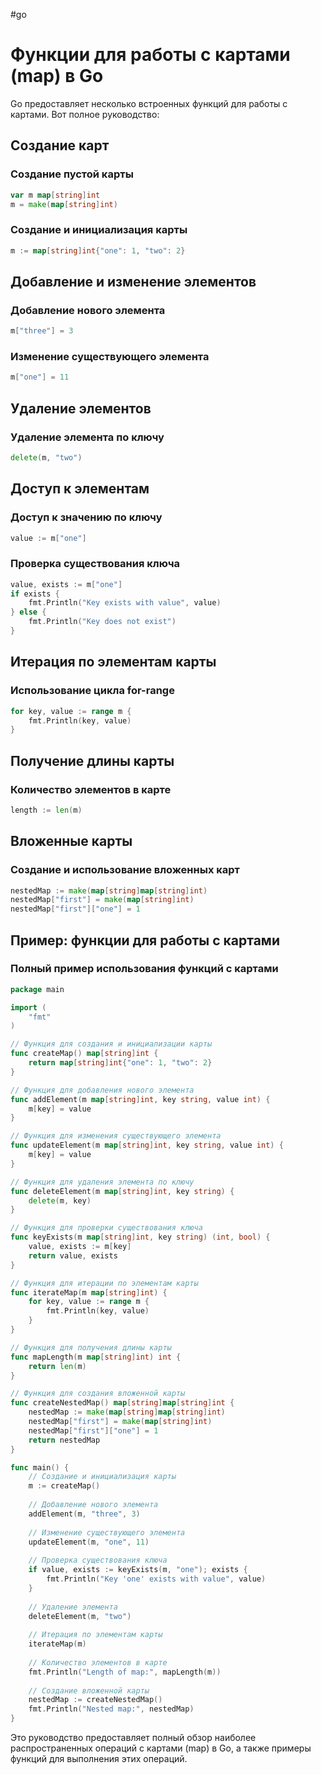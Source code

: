 #go 
# Функции для работы с картами (map) в Go

Go предоставляет несколько встроенных функций для работы с картами. Вот полное руководство:

## Создание карт

### Создание пустой карты
```go
var m map[string]int
m = make(map[string]int)
```

### Создание и инициализация карты
```go
m := map[string]int{"one": 1, "two": 2}
```

## Добавление и изменение элементов

### Добавление нового элемента
```go
m["three"] = 3
```

### Изменение существующего элемента
```go
m["one"] = 11
```

## Удаление элементов

### Удаление элемента по ключу
```go
delete(m, "two")
```

## Доступ к элементам

### Доступ к значению по ключу
```go
value := m["one"]
```

### Проверка существования ключа
```go
value, exists := m["one"]
if exists {
    fmt.Println("Key exists with value", value)
} else {
    fmt.Println("Key does not exist")
}
```

## Итерация по элементам карты

### Использование цикла for-range
```go
for key, value := range m {
    fmt.Println(key, value)
}
```

## Получение длины карты

### Количество элементов в карте
```go
length := len(m)
```

## Вложенные карты

### Создание и использование вложенных карт
```go
nestedMap := make(map[string]map[string]int)
nestedMap["first"] = make(map[string]int)
nestedMap["first"]["one"] = 1
```

## Пример: функции для работы с картами

### Полный пример использования функций с картами
```go
package main

import (
    "fmt"
)

// Функция для создания и инициализации карты
func createMap() map[string]int {
    return map[string]int{"one": 1, "two": 2}
}

// Функция для добавления нового элемента
func addElement(m map[string]int, key string, value int) {
    m[key] = value
}

// Функция для изменения существующего элемента
func updateElement(m map[string]int, key string, value int) {
    m[key] = value
}

// Функция для удаления элемента по ключу
func deleteElement(m map[string]int, key string) {
    delete(m, key)
}

// Функция для проверки существования ключа
func keyExists(m map[string]int, key string) (int, bool) {
    value, exists := m[key]
    return value, exists
}

// Функция для итерации по элементам карты
func iterateMap(m map[string]int) {
    for key, value := range m {
        fmt.Println(key, value)
    }
}

// Функция для получения длины карты
func mapLength(m map[string]int) int {
    return len(m)
}

// Функция для создания вложенной карты
func createNestedMap() map[string]map[string]int {
    nestedMap := make(map[string]map[string]int)
    nestedMap["first"] = make(map[string]int)
    nestedMap["first"]["one"] = 1
    return nestedMap
}

func main() {
    // Создание и инициализация карты
    m := createMap()
    
    // Добавление нового элемента
    addElement(m, "three", 3)
    
    // Изменение существующего элемента
    updateElement(m, "one", 11)
    
    // Проверка существования ключа
    if value, exists := keyExists(m, "one"); exists {
        fmt.Println("Key 'one' exists with value", value)
    }
    
    // Удаление элемента
    deleteElement(m, "two")
    
    // Итерация по элементам карты
    iterateMap(m)
    
    // Количество элементов в карте
    fmt.Println("Length of map:", mapLength(m))
    
    // Создание вложенной карты
    nestedMap := createNestedMap()
    fmt.Println("Nested map:", nestedMap)
}
```

Это руководство предоставляет полный обзор наиболее распространенных операций с картами (map) в Go, а также примеры функций для выполнения этих операций.
